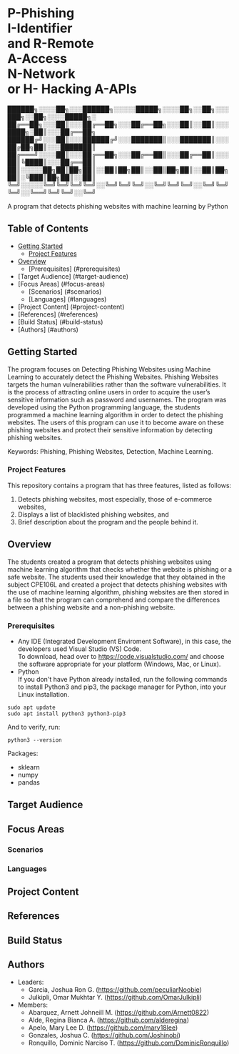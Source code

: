 # P-Phishing <br /> I-Identifier <br /> and  R-Remote <br /> A-Access <br /> N-Network <br/> or H- Hacking  A-APIs 

██████╗░░░░██╗░░░██████╗░░░░░█████╗░░░░██╗░░██╗░░░███╗░░██╗░░░░█████╗░
██╔══██╗░░░██║░░░██╔══██╗░░░██╔══██╗░░░██║░░██║░░░████╗░██║░░░██╔══██╗
██████╔╝░░░██║░░░██████╔╝░░░███████║░░░███████║░░░██╔██╗██║░░░███████║
██╔═══╝░░░░██║░░░██╔══██╗░░░██╔══██║░░░██╔══██║░░░██║╚████║░░░██╔══██║
██║░░░░░██╗██║██╗██║░░██║██╗██║░░██║██╗██║░░██║██╗██║░╚███║██╗██║░░██║
╚═╝░░░░░╚═╝╚═╝╚═╝╚═╝░░╚═╝╚═╝╚═╝░░╚═╝╚═╝╚═╝░░╚═╝╚═╝╚═╝░░╚══╝╚═╝╚═╝░░╚═╝

A program that detects phishing websites with machine learning by Python
## Table of Contents

- [Getting Started](#getting-started) <br />
  - [Project Features](#project-features) <br />
- [Overview](#overview) <br />
  - [Prerequisites] (#prerequisites) <br />
- [Target Audience] (#target-audience) <br />
- [Focus Areas] (#focus-areas) <br />
  - [Scenarios] (#scenarios) <br />
  - [Languages] (#languages) <br />
- [Project Content] (#project-content) <br />
- [References] (#references) <br />
- [Build Status] (#build-status) <br />
- [Authors] (#authors) <br />
  
## Getting Started
The program focuses on Detecting Phishing Websites using Machine Learning to accurately detect the Phishing Websites. Phishing Websites targets the human vulnerabilities rather than the software vulnerabilities. It is the process of attracting online users in order to acquire the user’s sensitive information such as password and usernames. The program was developed using the Python programming language, the students programmed a machine learning algorithm in order to detect the phishing websites. The users of this program can use it to become aware on these phishing websites and protect their sensitive information by detecting phishing websites. 

Keywords: Phishing, Phishing Websites, Detection, Machine Learning. 

### Project Features
This repository contains a program that has three features, listed as follows:
  1. Detects phishing websites, most especially, those of e-commerce websites,
  2. Displays a list of blacklisted phishing websites, and
  3. Brief description about the program and the people behind it.

## Overview
The students created a program that detects phishing websites using machine learning algorithm that checks whether the website is phishing or a safe website. The students used their knowledge that they obtained in the subject CPE106L and created a project that detects phishing websites with the use of machine learning algorithm, phishing websites are then stored in a file so that the program can comprehend and compare the differences between a phishing website and a non-phishing website. 

### Prerequisites
* Any IDE (Integrated Development Enviroment Software), in this case, the developers used Visual Studio (VS) Code. <br />
To download, head over to https://code.visualstudio.com/ and choose the software appropriate for your platform (Windows, Mac, or Linux).
* Python <br />
If you don't have Python already installed, run the following commands to install Python3 and pip3, the package manager for Python, into your Linux installation.
```
sudo apt update
sudo apt install python3 python3-pip3
```
And to verify, run:
```
python3 --version
```
Packages:
* sklearn <br />
* numpy <br />
* pandas <br />

## Target Audience
## Focus Areas
### Scenarios
### Languages
## Project Content
## References
## Build Status
## Authors
* Leaders: <br />
  * Garcia, Joshua Ron G. (https://github.com/peculiarNoobie)
  * Julkipli, Omar Mukhtar Y. (https://github.com/OmarJulkipli)
* Members: <br />
  * Abarquez, Arnett Johneill M. (https://github.com/Arnett0822)
  * Alde, Regina Bianca A. (https://github.com/alderegina)
  * Apelo, Mary Lee D. (https://github.com/mary18lee)
  * Gonzales, Joshua C. (https://github.com/Joshinobi)
  * Ronquillo, Dominic Narciso T. (https://github.com/DominicRonquillo)
